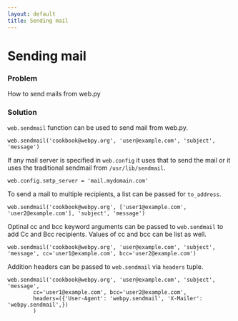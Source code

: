 ```yaml
---
layout: default
title: Sending mail
---
```


# Sending mail

### Problem

How to send mails from web.py

### Solution

`web.sendmail` function can be used to send mail from web.py. 

    web.sendmail('cookbook@webpy.org', 'user@example.com', 'subject', 'message')

If any mail server is specified in `web.config` it uses that to send the mail or it uses the traditional sendmail from `/usr/lib/sendmail`. 

    web.config.smtp_server = 'mail.mydomain.com'

To send a mail to multiple recipients, a list can be passed for `to_address`.

    web.sendmail('cookbook@webpy.org', ['user1@example.com', 'user2@example.com'], 'subject', 'message')

Optinal cc and bcc keyword arguments can be passed to `web.sendmail` to add Cc and Bcc recipients.
Values of cc and bcc can be list as well.

    web.sendmail('cookbook@webpy.org', 'user@example.com', 'subject', 'message', cc='user1@example.com', bcc='user2@example.com')

Addition headers can be passed to `web.sendmail` via `headers` tuple.

    web.sendmail('cookbook@webpy.org', 'user@example.com', 'subject', 'message',
            cc='user1@example.com', bcc='user2@example.com',
            headers=({'User-Agent': 'webpy.sendmail', 'X-Mailer': 'webpy.sendmail',})
            )